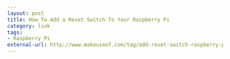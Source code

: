 ```yaml
---
layout: post
title: How To Add a Reset Switch To Your Raspberry Pi
category: link
tags:
- Raspberry Pi
external-url: http://www.makeuseof.com/tag/add-reset-switch-raspberry-pi/
---
```

